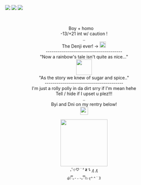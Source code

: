 <img src="https://file.garden/ZorENG263zPWFUDG/0d7bd25feb1562a61db6cf3a2adf68c4d48bcd7b.gifv"> ![](https://komarev.com/ghpvc/?username=Linnethinhere&color=450c08&style=for-the-badge&label=_⋆✴︎˚｡⋆_++++&=true) <img src="https://file.garden/ZorENG263zPWFUDG/f7517975.gif" >
<div align="center"> <br />
  <img src="https://64.media.tumblr.com/e8ae7c9d327434214005f2759e10d8c5/08b6024acb610772-57/s400x600/ea288684465fe91c5727dc6d22d5b6168070951d.gifv" "width="100" height="15">  <br />
Boy + homo <img src="https://file.garden/ZorENG263zPWFUDG/fbfdc694d584518a1f2afefd31f101ae67e70468.gifv" "width="100" height="15" >  <br />
  -13/+21 int w/ caution ! <br />
  .. <br/>
 The Denji ever! -> <a href="https://github.com/KittenChanCorruptionArc"><img src="https://64.media.tumblr.com/96e4dd7cffd61778b91ffa82eff3a507/d325acabf5fc16ad-41/s75x75_c1/278f2d1fe2ab60662afa960de9afd1da1860ddd4.gif" "width="100" height="20" > </a>  <br />
-------------------------------------- <br />
  "Now a rainbow's tale isn't quite as nice..." <br />
 <img src="https://64.media.tumblr.com/5b881d96d71b3de54b281432b6182b97/c937cea2bae71fd6-ae/s100x200/c5376c74a33cf438577c7d98d096e6188f798244.pnj" "width="100" height=50"><br /> 
  "As the story we knew of sugar and spice.."<br />
---------------------------------------<br />
I'm just a rolly polly in da dirt srry if I'm mean hehe <br />
Tell / hide if I upset u plez!!! <br />
.. 
 <br />
 Byi and Dni on my rentry below! <br />
 <a href="https://rentry.co/wherestheexit"><img src="https://64.media.tumblr.com/2a8249f8052d7e1da51f19e2b3bbc7ff/66f8bee48421ca35-27/s250x400/ec0e9112900a8b2bb0f1cd7cd60944e4a1abffb5.gifv" "width="50" height="25" > </a> 
 <br />
  <img src="https://64.media.tumblr.com/e8ae7c9d327434214005f2759e10d8c5/08b6024acb610772-57/s400x600/ea288684465fe91c5727dc6d22d5b6168070951d.gifv" "width="100" height="15">  <br />
   <img src="https://file.garden/ZorENG263zPWFUDG/bb-removebg-preview.png" "width="100" height="150" > <br />  
<sub/> ₊˚⊹♡ ` ᶻ 𝘇 𐰁   ႔ ႔ </sub> <br />
<sub/>໒꒰ྀི｡- ˕ -｡ྀི꒱১  ᠸ^ ^ ` 𐅠</sub>
